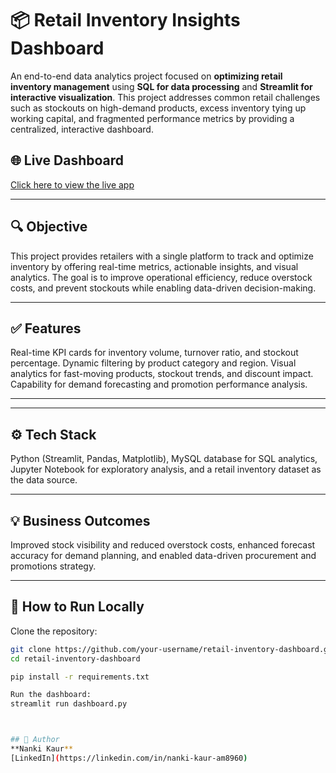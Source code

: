 # 📦 Retail Inventory Insights Dashboard

An end-to-end data analytics project focused on **optimizing retail inventory management** using **SQL for data processing** and **Streamlit for interactive visualization**. This project addresses common retail challenges such as stockouts on high-demand products, excess inventory tying up working capital, and fragmented performance metrics by providing a centralized, interactive dashboard.

## 🌐 Live Dashboard  
[Click here to view the live app](https://caseletinventory-foqtxsjk7gbftasjgeahou.streamlit.app/)  

---

## 🔍 Objective
This project provides retailers with a single platform to track and optimize inventory by offering real-time metrics, actionable insights, and visual analytics. The goal is to improve operational efficiency, reduce overstock costs, and prevent stockouts while enabling data-driven decision-making.

---

## ✅ Features
Real-time KPI cards for inventory volume, turnover ratio, and stockout percentage. Dynamic filtering by product category and region. Visual analytics for fast-moving products, stockout trends, and discount impact. Capability for demand forecasting and promotion performance analysis.

---


---

## ⚙ Tech Stack
Python (Streamlit, Pandas, Matplotlib), MySQL database for SQL analytics, Jupyter Notebook for exploratory analysis, and a retail inventory dataset as the data source.

---

## 💡 Business Outcomes
Improved stock visibility and reduced overstock costs, enhanced forecast accuracy for demand planning, and enabled data-driven procurement and promotions strategy.

---

## 🚀 How to Run Locally
Clone the repository:
```bash
git clone https://github.com/your-username/retail-inventory-dashboard.git
cd retail-inventory-dashboard

pip install -r requirements.txt

Run the dashboard:
streamlit run dashboard.py



## 📌 Author  
**Nanki Kaur**  
[LinkedIn](https://linkedin.com/in/nanki-kaur-am8960)

